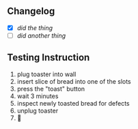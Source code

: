 ## Changelog
  - [x] _did the thing_
  - [ ] _did another thing_

## Testing Instruction
  1. plug toaster into wall
  1. insert slice of bread into one of the slots
  1. press the "toast" button
  1. wait 3 minutes
  1. inspect newly toasted bread for defects
  1. unplug toaster
  1. :tada:
